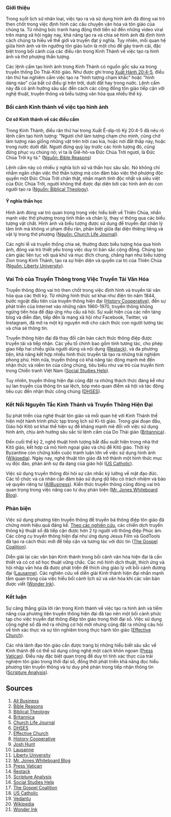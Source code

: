 ### Giới thiệu

Trong suốt lịch sử nhân loại, việc tạo ra và sử dụng hình ảnh đã đóng vai trò then chốt trong việc định hình các câu chuyện văn hóa và tôn giáo của chúng ta. Từ những bức tranh hang động thời tiền sử đến những video viral trên mạng xã hội ngày nay, khả năng tạo ra và chia sẻ hình ảnh đã định hình cách chúng ta hiểu về thế giới và truyền đạt ý nghĩa. Tuy nhiên, mối quan hệ giữa hình ảnh và tín ngưỡng tôn giáo luôn là một chủ đề gây tranh cãi, đặc biệt trong bối cảnh của các điều răn trong Kinh Thánh về việc tạo ra hình ảnh và thờ phượng thần tượng.

Các lệnh cấm tạo hình ảnh trong Kinh Thánh có nguồn gốc sâu xa trong truyền thống Do Thái-Kitô giáo. Như được ghi trong [Xuất Hành 20:4-5](https://biblerepository.com/bible-verses-about-mediums/), điều răn thứ hai nghiêm cấm việc tạo ra "hình tượng chạm khắc" hoặc "hình dáng nào" của bất cứ điều gì trên trời, dưới đất hay trong nước. Lệnh cấm này đã có ảnh hưởng sâu sắc đến cách các cộng đồng tôn giáo tiếp cận với nghệ thuật, truyền thông và biểu tượng văn hóa qua nhiều thế kỷ.

### Bối cảnh Kinh thánh về việc tạo hình ảnh

#### Cơ sở Kinh thánh về các điều cấm

Trong Kinh Thánh, điều răn thứ hai trong Xuất Ê-díp-tô Ký 20:4-5 đã nêu rõ lệnh cấm tạo hình tượng: "Ngươi chớ làm tượng chạm cho mình, cũng chớ làm tượng nào giống những vật trên trời cao kia, hoặc nơi đất thấp này, hoặc trong nước dưới đất. Ngươi đừng quỳ lạy trước các hình tượng đó, cũng đừng phục vụ chúng nó; vì ta là Giê-hô-va Đức Chúa Trời ngươi, là Đức Chúa Trời kỵ tà." ([Nguồn: Bible Reasons](https://biblereasons.com/graven-images/))

Lệnh cấm này có nhiều ý nghĩa lịch sử và thần học sâu sắc. Nó không chỉ nhằm ngăn chặn việc thờ thần tượng mà còn đảm bảo việc thờ phượng độc quyền một Đức Chúa Trời chân thật, nhấn mạnh tính độc nhất và siêu việt của Đức Chúa Trời, người không thể được đại diện bởi các hình ảnh do con người tạo ra ([Nguồn: Biblical Theology](https://www.biblicaltheology.com/Research/OsenbaughSE04.pdf)).

#### Ý nghĩa thần học

Hình ảnh đóng vai trò quan trọng trong việc hiểu biết về Thiên Chúa, nhấn mạnh việc thờ phượng trong tinh thần và chân lý, thay vì thông qua các biểu tượng vật chất. Hình ảnh và biểu tượng được sử dụng để truyền đạt chân lý tâm linh mà không vi phạm điều răn, phân biệt giữa đại diện thiêng liêng và vật lý trong thờ phượng ([Nguồn: Church Life Journal](https://churchlifejournal.nd.edu/articles/jesuss-divinity-and-the-quest-for-the-historical-jesus/)).

Các nghi lễ và truyền thống chia sẻ, thường được biểu tượng hóa qua hình ảnh, đóng vai trò thiết yếu trong việc duy trì bản sắc cộng đồng. Chúng tạo cảm giác liên tục với quá khứ và mục đích chung, chẳng hạn như biểu tượng Zion trong Kinh Thánh, tạo ra sự hiện diện và quyền cai trị của Thiên Chúa ([Nguồn: Liberty University](https://digitalcommons.liberty.edu/cgi/viewcontent.cgi?article=7545&context=doctoral)).

### Vai Trò của Truyền Thông trong Việc Truyền Tải Văn Hóa

Truyền thông đóng vai trò then chốt trong việc định hình và truyền tải văn hóa qua các thời kỳ. Từ những hình thức sơ khai như điện tín năm 1844, bước ngoặt đầu tiên của truyền thông hiện đại ([History Cooperative](https://historycooperative.org/the-history-of-social-media/)), đến sự phát triển của Internet vào những năm 1960-1970, truyền thông không ngừng tiến hóa để đáp ứng nhu cầu xã hội. Sự xuất hiện của các nền tảng blog và diễn đàn, tiếp đến là mạng xã hội như Facebook, Twitter, và Instagram, đã mở ra một kỷ nguyên mới cho cách thức con người tương tác và chia sẻ thông tin.

Truyền thông hiện đại đã thay đổi căn bản cách thức thông điệp được truyền tải và tiếp nhận. Các yếu tố chính bao gồm tính tương tác, cho phép giao tiếp hai chiều giữa người dùng và nội dung ([Restack](https://www.restack.io/p/digital-media-communication-answer-new-media-theory)), và đa phương tiện, khả năng kết hợp nhiều hình thức truyền tải tạo ra những trải nghiệm phong phú. Hơn nữa, truyền thông có khả năng tác động mạnh mẽ đến nhận thức và niềm tin của công chúng, tiêu biểu như vai trò của truyền hình trong Chiến tranh Việt Nam ([Social Studies Help](https://socialstudieshelp.com/american-history-lessons/television-in-the-vietnam-war-shaping-public-opinion)).

Tuy nhiên, truyền thông hiện đại cũng đặt ra những thách thức đáng kể như sự lan truyền của thông tin sai lệch, bóp méo quan điểm xã hội và tác động tiêu cực đến nhận thức công chúng ([DHSES](https://www.dhses.ny.gov/system/files/documents/2025/01/2025-media-literacy-toolkit.pdf)).

### Kết Nối Nguyên Tắc Kinh Thánh và Truyền Thông Hiện Đại

Sự phát triển của nghệ thuật tôn giáo và mối quan hệ với Kinh Thánh thể hiện một hành trình phức tạp trong lịch sử Ki-tô giáo. Trong giai đoạn đầu, Giáo hội Kitô sơ khai thể hiện sự đề kháng mạnh mẽ đối với việc sử dụng hình ảnh, chịu ảnh hưởng sâu sắc từ lệnh cấm của Do Thái giáo ([Britannica](https://www.britannica.com/topic/Christianity/Art-and-iconography)).

Đến cuối thế kỷ 2, nghệ thuật hình tượng bắt đầu xuất hiện trong nhà thờ Kitô giáo, kết hợp cả mô hình ngoại giáo và chủ đề Kitô giáo. Thời kỳ Byzantine còn chứng kiến cuộc tranh luận lớn về việc sử dụng hình ảnh ([Wikipedia](https://en.wikipedia.org/wiki/Iconoclasm)). Ngày nay, nghệ thuật tôn giáo đã trở thành một hình thức mục vụ độc đáo, phản ánh sự đa dạng của giáo hội ([US Catholic](https://uscatholic.org/articles/202502/artist-grace-morbitzer-envisions-an-inclusive-church/)).

Việc sử dụng truyền thông đòi hỏi sự cân nhắc kỹ lưỡng về mặt đạo đức. Các tổ chức và cá nhân cần đảm bảo sử dụng dữ liệu có trách nhiệm và bảo vệ quyền riêng tư ([AllBusiness](https://www.allbusiness.com/ethical-social-media-marketing)). Kiến thức truyền thông cũng đóng vai trò quan trọng trong việc nâng cao tư duy phản biện ([Mr. Jones Whiteboard Blog](https://mrjoneswhiteboard.blog/2025/02/02/teaching-media-literacy-an-essential-skill-for-the-digital-age/)).

### Phản biện

Việc sử dụng phương tiện truyền thông để truyền bá thông điệp tôn giáo đã chứng minh hiệu quả đáng kể. [Theo các nghiên cứu](https://www.joshhunt.com/2025/01/22/digital-evangelism/), các chiến dịch truyền thông kỹ thuật số đã tiếp cận được hơn 2 tỷ người với thông điệp Phúc âm. Các công cụ truyền thông hiện đại như ứng dụng Jesus Film và GodTools đã tạo ra cách thức mới để tiếp cận và tương tác với đức tin ([The Gospel Coalition](https://www.thegospelcoalition.org/article/marketing-jesus-he-gets-us/)).

Diễn giải lại các văn bản Kinh thánh trong bối cảnh văn hóa hiện đại là cần thiết và có cơ sở học thuật vững chắc. Các mô hình dịch thuật, thích ứng và hội nhập văn hóa đã được phát triển để thích ứng giáo lý với bối cảnh đương đại ([Lausanne](https://lausanne.org/occasional-paper/understanding-global-change-and-cultural-shifts-in-the-religiously)). Các nghiên cứu về diễn giải Kinh thánh hiện đại nhấn mạnh tầm quan trọng của việc hiểu bối cảnh lịch sử và văn hóa khi các văn bản được viết ([Wonder Ink](https://wonderink.org/why-reading-scripture-in-context-matters/)).

### Kết luận

Sự căng thẳng giữa lời răn trong Kinh thánh về việc tạo ra hình ảnh và tiềm năng của phương tiện truyền thông hiện đại đã tạo nên một bối cảnh phức tạp cho việc truyền đạt thông điệp tôn giáo trong thời đại số. Việc sử dụng công nghệ số đã mở ra những cơ hội mới nhưng cũng đặt ra những câu hỏi về tính xác thực và sự tôn nghiêm trong thực hành tôn giáo ([Effective Church](https://effectivechurch.com/digital-discipleship-issue/)).

Các nhà lãnh đạo tôn giáo cần được trang bị những hiểu biết sâu sắc về Kinh thánh để có thể sử dụng công nghệ một cách khôn ngoan ([Press Vatican](https://press.vatican.va/content/salastampa/en/bollettino/pubblico/2025/01/28/250128b.html)). Điều này đặc biệt quan trọng để duy trì tính xác thực của trải nghiệm tôn giáo trong thời đại số, đồng thời phát triển khả năng đọc hiểu phương tiện truyền thông và tư duy phê phán trong tiếp nhận thông tin ([Scripture Analysis](https://www.scriptureanalysis.com/theological-censorships-uncovering-the-hidden-narratives/)).

## Sources

1. [All Business](https://www.allbusiness.com/ethical-social-media-marketing)
2. [Bible Reasons](https://biblereasons.com/graven-images/)
3. [Biblical Theology](https://www.biblicaltheology.com/Research/OsenbaughSE04.pdf)
4. [Britannica](https://www.britannica.com/topic/Christianity/Art-and-iconography)
5. [Church Life Journal](https://churchlifejournal.nd.edu/articles/jesuss-divinity-and-the-quest-for-the-historical-jesus/)
6. [DHSES](https://www.dhses.ny.gov/system/files/documents/2025/01/2025-media-literacy-toolkit.pdf)
7. [Effective Church](https://effectivechurch.com/digital-discipleship-issue/)
8. [History Cooperative](https://historycooperative.org/the-history-of-social-media/)
9. [Josh Hunt](https://www.joshhunt.com/2025/01/22/digital-evangelism/)
10. [Lausanne](https://lausanne.org/occasional-paper/understanding-global-change-and-cultural-shifts-in-the-religiously)
11. [Liberty University](https://digitalcommons.liberty.edu/cgi/viewcontent.cgi?article=7545&context=doctoral)
12. [Mr. Jones Whiteboard Blog](https://mrjoneswhiteboard.blog/2025/02/02/teaching-media-literacy-an-essential-skill-for-the-digital-age/)
13. [Press Vatican](https://press.vatican.va/content/salastampa/en/bollettino/pubblico/2025/01/28/250128b.html)
14. [Restack](https://www.restack.io/p/digital-media-communication-answer-new-media-theory)
15. [Scripture Analysis](https://www.scriptureanalysis.com/theological-censorships-uncovering-the-hidden-narratives/)
16. [Social Studies Help](https://socialstudieshelp.com/american-history-lessons/television-in-the-vietnam-war-shaping-public-opinion)
17. [The Gospel Coalition](https://www.thegospelcoalition.org/article/marketing-jesus-he-gets-us/)
18. [US Catholic](https://uscatholic.org/articles/202502/artist-grace-morbitzer-envisions-an-inclusive-church/)
19. [Vedantu](https://www.vedantu.com/civics/what-is-media)
20. [Wikipedia](https://en.wikipedia.org/wiki/Iconoclasm)
21. [Wonder Ink](https://wonderink.org/why-reading-scripture-in-context-matters)